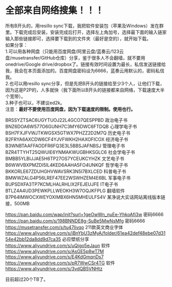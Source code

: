 # 全部来自网络搜集！！！

所有B开头的，用resillo sync下载，我把软件安装包（苹果及Windows）发在群里。下载完成后安装，安装完成后打开，选择左上角加号，选择最下面的输入链家输入那些链接即可，选择要下载到的文件夹（最好是空的），就开始下载。  
如果分享：  
1.可以用各种网盘（只能用百度网盘/阿里云盘/蓝奏云/123云盘/musetransfer/GitHub仓库）分享，鉴于很多人不会翻墙，就不要用onedrive/Google drive/dropbox了。链接有效时间设置为最长，私信发送链接给我，我会在本页面添加的。百度网盘密码设为6666，蓝奏云用默认的，密码私信我。  
2.也可以用resillo sync分享，但是先把B开头的链接给至少3个人，让他们下载，因为这是P2P的，人多就快（我下面所以B开头的链接都来自网络，下载速度大半个宽带）。  
3.种子也可以，不建议ed2k。  
注意：**最好不要使用百度网盘，因为下载速度的限制。使用也行。**

BRSSYZTSAC6UGYTUOJ22L4GCO7QESPPBD    政治电子书  
BNZ6DOA6W577O6GUNH7C3MY6DWC6FTDQB    心理学电子书  
BSH7FXJFVWJTKWGSX5GTWX7PHZZ2D2M7Q    历史电子书  
B2FRYA6AXCDW6CF4YJVFWKH2HAXOFICOX    经济电子书  
B3WNBTAAFFAODFR6FQ3E3L5BBSJAFNBSJ    管理电子书  
BZR4TTYHT25QWUIE6YNMAKWUGBHKSGLC6    社会学电子书  
BMBB5YLBIJJAE5H6TP27OS7YCEUKCYHZK    文艺电子书  
B6WWVBXPMZDI5IL4KED6AAHA5FO4UNKQF    哲学电子书  
BKKORLE67ZDUHGHVWAVSRK3N5I7BXLCED    科普电子书  
BMWWZALG4P56LREF47EE2WSWHZEM4E6BL    军事电子书  
BUPSDXFA3TP7KCMLHALRHLIX2FEJEUJFE    IT电子书  
BTLZ4A4UD3PEWKPLLWEOKH3W7OQJKFPLG    翻墙软件  
B7P64IMWOCXWEYOXIMBX6HN5MHEULFS4V    某净说大实话网站离线版本链接，500MB  

https://pan.baidu.com/wap/init?surl=1geOwWn_nuEe-YhkoAfi3w  密码6666  
https://pan.baidu.com/s/198BNNDE8g-SuBe5MwNsMfg  密码6666  
https://musetransfer.com/s/tu47livqo  211款英文商业字体  
https://www.aliyundrive.com/s/iBnYbU3zMyA/folder/61ea42def48ebe07d3154e42bb12da8dd9d7ca35  必应壁纸分享  
https://www.aliyundrive.com/s/uQjgo5eJaun  软件  
https://www.aliyundrive.com/s/AsGE5p8wT7M   
https://www.aliyundrive.com/s/E4KdGmqnDs7  
https://www.aliyundrive.com/s/pR7WwCSr4TG  软件
https://www.aliyundrive.com/s/3vdQB5VNHtz

目前超过20个TB了。
